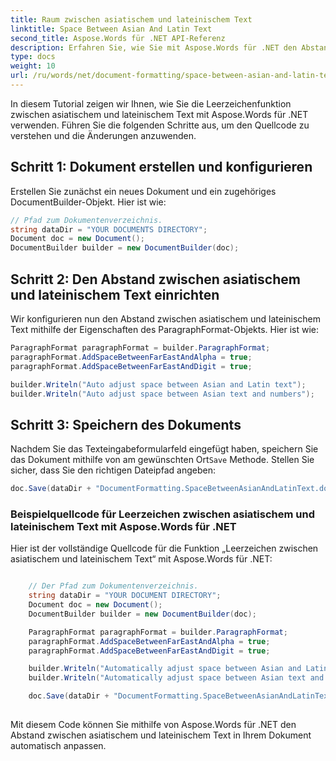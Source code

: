 ```yaml
---
title: Raum zwischen asiatischem und lateinischem Text
linktitle: Space Between Asian And Latin Text
second_title: Aspose.Words für .NET API-Referenz
description: Erfahren Sie, wie Sie mit Aspose.Words für .NET den Abstand zwischen asiatischem und lateinischem Text in Ihrem Dokument automatisch anpassen.
type: docs
weight: 10
url: /ru/words/net/document-formatting/space-between-asian-and-latin-text/
---
```


In diesem Tutorial zeigen wir Ihnen, wie Sie die Leerzeichenfunktion zwischen asiatischem und lateinischem Text mit Aspose.Words für .NET verwenden. Führen Sie die folgenden Schritte aus, um den Quellcode zu verstehen und die Änderungen anzuwenden.

## Schritt 1: Dokument erstellen und konfigurieren

Erstellen Sie zunächst ein neues Dokument und ein zugehöriges DocumentBuilder-Objekt. Hier ist wie:

```csharp
// Pfad zum Dokumentenverzeichnis.
string dataDir = "YOUR DOCUMENTS DIRECTORY";
Document doc = new Document();
DocumentBuilder builder = new DocumentBuilder(doc);
```

## Schritt 2: Den Abstand zwischen asiatischem und lateinischem Text einrichten

Wir konfigurieren nun den Abstand zwischen asiatischem und lateinischem Text mithilfe der Eigenschaften des ParagraphFormat-Objekts. Hier ist wie:

```csharp
ParagraphFormat paragraphFormat = builder.ParagraphFormat;
paragraphFormat.AddSpaceBetweenFarEastAndAlpha = true;
paragraphFormat.AddSpaceBetweenFarEastAndDigit = true;

builder.Writeln("Auto adjust space between Asian and Latin text");
builder.Writeln("Auto adjust space between Asian text and numbers");
```

## Schritt 3: Speichern des Dokuments

 Nachdem Sie das Texteingabeformularfeld eingefügt haben, speichern Sie das Dokument mithilfe von am gewünschten Ort`Save` Methode. Stellen Sie sicher, dass Sie den richtigen Dateipfad angeben:

```csharp
doc.Save(dataDir + "DocumentFormatting.SpaceBetweenAsianAndLatinText.docx");
```

### Beispielquellcode für Leerzeichen zwischen asiatischem und lateinischem Text mit Aspose.Words für .NET

Hier ist der vollständige Quellcode für die Funktion „Leerzeichen zwischen asiatischem und lateinischem Text“ mit Aspose.Words für .NET:


```csharp

	// Der Pfad zum Dokumentenverzeichnis.
	string dataDir = "YOUR DOCUMENT DIRECTORY";
	Document doc = new Document();
	DocumentBuilder builder = new DocumentBuilder(doc);

	ParagraphFormat paragraphFormat = builder.ParagraphFormat;
	paragraphFormat.AddSpaceBetweenFarEastAndAlpha = true;
	paragraphFormat.AddSpaceBetweenFarEastAndDigit = true;

	builder.Writeln("Automatically adjust space between Asian and Latin text");
	builder.Writeln("Automatically adjust space between Asian text and numbers");

	doc.Save(dataDir + "DocumentFormatting.SpaceBetweenAsianAndLatinText.docx");
        
```

Mit diesem Code können Sie mithilfe von Aspose.Words für .NET den Abstand zwischen asiatischem und lateinischem Text in Ihrem Dokument automatisch anpassen.



